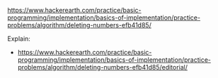 https://www.hackerearth.com/practice/basic-programming/implementation/basics-of-implementation/practice-problems/algorithm/deleting-numbers-efb41d85/

Explain:

- https://www.hackerearth.com/practice/basic-programming/implementation/basics-of-implementation/practice-problems/algorithm/deleting-numbers-efb41d85/editorial/
